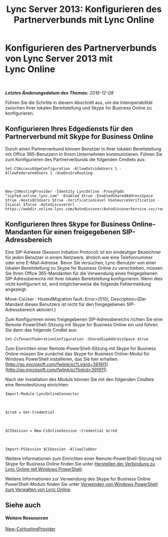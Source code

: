 ﻿---
title: 'Lync Server 2013: Konfigurieren des Partnerverbunds mit Lync Online'
TOCTitle: Konfigurieren des Partnerverbunds mit Lync Online
ms:assetid: a10bd1d5-c003-46db-9f57-7d55d3fa08da
ms:mtpsurl: https://technet.microsoft.com/de-de/library/JJ205126(v=OCS.15)
ms:contentKeyID: 49294938
ms.date: 06/01/2017
mtps_version: v=OCS.15
ms.translationtype: HT
---

# Konfigurieren des Partnerverbunds von Lync Server 2013 mit Lync Online

 

_**Letztes Änderungsdatum des Themas:** 2016-12-08_

Führen Sie die Schritte in diesem Abschnitt aus, um die Interoperabilität zwischen Ihrer lokalen Bereitstellung und Skype for Business Online zu konfigurieren.

## Konfigurieren Ihres Edgediensts für den Partnerverbund mit Skype for Business Online

Durch einen Partnerverbund können Benutzer in Ihrer lokalen Bereitstellung mit Office 365-Benutzern in Ihrem Unternehmen kommunizieren. Führen Sie zum Konfigurieren des Partnerverbunds die folgenden Cmdlets aus:

    Set-CSAccessEdgeConfiguration -AllowOutsideUsers 1 -AllowFederatedUsers 1 -UseDnsSrvRouting

   &nbsp;

    New-CSHostingProvider -Identity LyncOnline -ProxyFqdn "sipfed.online.lync.com" -Enabled $true -EnabledSharedAddressSpace $true -HostsOCSUsers $true -VerificationLevel UseSourceVerification -IsLocal $false -AutodiscoverUrl https://webdir.online.lync.com/Autodiscover/AutodiscoverService.svc/root

## Konfigurieren Ihres Skype for Business Online-Mandanten für einen freigegebenen SIP-Adressbereich

Eine SIP-Adresse (Session Initiation Protocol) ist ein eindeutiger Bezeichner für jeden Benutzer in einem Netzwerk, ähnlich wie eine Telefonnummer oder eine E-Mail-Adresse. Bevor Sie versuchen, Lync-Benutzer von einer lokalen Bereitstellung zu Skype for Business Online zu verschieben, müssen Sie Ihren Office 365-Mandanten für die Verwendung eines freigegebenen SIP-Adressbereichs mit Ihrer lokalen Bereitstellung konfigurieren. Wenn dies nicht konfiguriert ist, wird möglicherweise die folgende Fehlermeldung angezeigt:

Move-CsUser : HostedMigration fault: Error=(510), Description=(Der Mandant dieses Benutzers ist nicht für den freigegebenen SIP-Adressbereich aktiviert.)

Zum Konfigurieren eines freigegebenen SIP-Adressbereichs richten Sie eine Remote-PowerShell-Sitzung mit Skype for Business Online ein und führen Sie dann das folgende Cmdlet aus:

    Set-CsTenantFederationConfiguration -SharedSipAddressSpace $true

Zum Einrichten einer Remote-PowerShell-Sitzung mit Skype for Business Online müssen Sie zunächst das Skype for Business Online-Modul für Windows PowerShell installieren, das Sie hier erhalten: [http://go.microsoft.com/fwlink/p/?LinkId=391911](http://go.microsoft.com/fwlink/p/?linkid=391911).

Nach der Installation des Moduls können Sie mit den folgenden Cmdlets eine Remotesitzung einrichten:

    Import-Module LyncOnlineConnector

   &nbsp;

    $cred = Get-Credential

   &nbsp;

    $CSSession = New-CsOnlineSession -Credential $cred

   &nbsp;

    Import-PSSession $CSSession -AllowClobber

Weitere Informationen zum Einrichten einer Remote-PowerShell-Sitzung mit Skype for Business Online finden Sie unter [Herstellen der Verbindung zu Lync Online mit Windows PowerShell](https://docs.microsoft.com/en-us/SkypeForBusiness/set-up-your-computer-for-windows-powershell/set-up-your-computer-for-windows-powershell).

Weitere Informationen zur Verwendung des Skype for Business Online PowerShell-Moduls finden Sie unter [Verwenden von Windows PowerShell zum Verwalten von Lync Online](skype-for-business-online-using-windows-powershell-to-manage-your-tenant.md).

## Siehe auch

#### Weitere Ressourcen

[New-CsHostingProvider](https://docs.microsoft.com/en-us/powershell/module/skype/New-CsHostingProvider)

